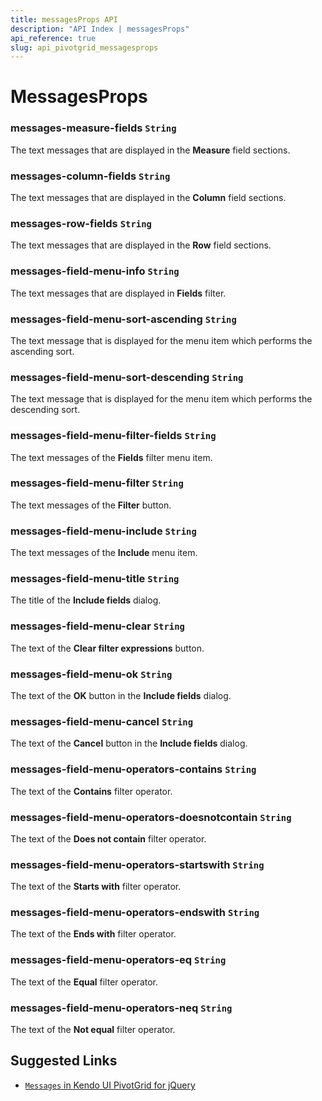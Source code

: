 ```yaml
---
title: messagesProps API
description: "API Index | messagesProps"
api_reference: true
slug: api_pivotgrid_messagesprops
---
```


# MessagesProps

### messages-measure-fields `String`

The text messages that are displayed in the **Measure** field sections.

### messages-column-fields `String`

The text messages that are displayed in the **Column** field sections.

### messages-row-fields `String`

The text messages that are displayed in the **Row** field sections.

### messages-field-menu-info `String`

The text messages that are displayed in **Fields** filter.

### messages-field-menu-sort-ascending `String`

The text message that is displayed for the menu item which performs the ascending sort.

### messages-field-menu-sort-descending `String`

The text message that is displayed for the menu item which performs the descending sort.

### messages-field-menu-filter-fields `String`

The text messages of the **Fields** filter menu item.

### messages-field-menu-filter `String`

The text messages of the **Filter** button.

### messages-field-menu-include `String`

The text messages of the **Include** menu item.

### messages-field-menu-title `String`

The title of the **Include fields** dialog.

### messages-field-menu-clear `String`

The text of the **Clear filter expressions** button.

### messages-field-menu-ok `String`

The text of the **OK** button in the **Include fields** dialog.

### messages-field-menu-cancel `String`

The text of the **Cancel** button in the **Include fields** dialog.

### messages-field-menu-operators-contains `String`

The text of the **Contains** filter operator.

### messages-field-menu-operators-doesnotcontain `String`

The text of the **Does not contain** filter operator.

### messages-field-menu-operators-startswith `String`

The text of the **Starts with** filter operator.

### messages-field-menu-operators-endswith `String`

The text of the **Ends with** filter operator.

### messages-field-menu-operators-eq `String`

The text of the **Equal** filter operator.

### messages-field-menu-operators-neq `String`

The text of the **Not equal** filter operator.

## Suggested Links

* [`Messages` in Kendo UI PivotGrid for jQuery](https://docs.telerik.com/kendo-ui/api/javascript/ui/pivotgrid/configuration/messages)

